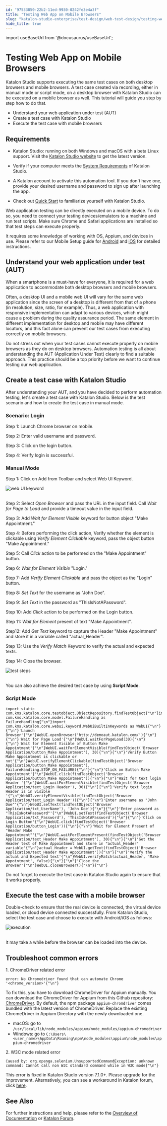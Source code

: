 ```yaml
---
id: "97533850-22b2-11ed-9930-0242fe3e4a3f"
title: "Testing Web App on Mobile Browsers"
slug: "katalon-studio-enterprise/test-design/web-test-design/testing-web-app-on-mobile-browsers"
hide_title: true
---
```

import useBaseUrl from '@docusaurus/useBaseUrl';

    

# <a id="id" class="anchor_top_offset"/><a id="ariaid-title1" class="anchor_top_offset"/>Testing Web App on Mobile Browsers

    
      
<p xmlns="http://www.w3.org/1999/xhtml" className="p">Katalon Studio supports executing the same test cases on both   desktop browsers and mobile browsers. A test case created via   recording, either in manual mode or script mode, on a desktop   browser with Katalon Studio can be executed on a mobile browser as   well. This tutorial will guide you step by step how to do that.</p> 
      
<ul xmlns="http://www.w3.org/1999/xhtml" className="ul">   <li className="li">Understand your web application under test (AUT)</li>   <li className="li">Create a test case with Katalon Studio</li>   <li className="li">Execute the test case with mobile browsers</li> </ul> 
    
  

## <a id="id_1" class="anchor_top_offset"/>Requirements

<ul xmlns="http://www.w3.org/1999/xhtml" className="ul"><li className="li">     <p className="p">Katalon Studio: running on both Windows and macOS with a beta       Linux support. Visit the <a className="xref j-external-link" href="https://www.katalon.com/download" target="_blank">Katalon Studio website</a>       to get the latest version.</p>   </li><li className="li">     <p className="p">Verify if your computer meets the <a className="xref j-external-link" href="http://docs.katalon.com/display/KD/System+Requirements" target="_blank">System         Requirements</a> of Katalon Studio.</p>   </li><li className="li">     <p className="p">A Katalon account to activate this automation tool. If you don't       have one, provide your desired username and password to sign up       after launching the app.</p>   </li><li className="li">     <p className="p">Check out <a className="xref j-external-link" href="http:///katalon-studio/tutorials/web/get-started/quick-start/" target="_blank">Quick         Start</a> to familiarize yourself with Katalon Studio.</p>   </li></ul> 
<p xmlns="http://www.w3.org/1999/xhtml" className="p">Web application testing can be directly executed on a mobile   device. To do so, you need to connect your testing   devices/emulators to a machine and run test scripts. Make sure   Chrome and Safari applications are installed so that test steps can   execute properly.</p> 
<p xmlns="http://www.w3.org/1999/xhtml" className="p">It requires some knowledge of working with OS, Appium, and   devices in use. Please refer to our Mobile Setup guide    for <a className="xref" href="/docs/legacy/katalon-studio-enterprise/create-tests-and-projects/configure-test-cases/mobile-testing/android/mobile-android-setup">Android</a> and <a className="xref" href="/docs/legacy/katalon-studio-enterprise/create-tests-and-projects/configure-test-cases/mobile-testing/ios/mobile-ios-setup-real-devices">iOS</a> for  detailed instructions.</p> 
    

## <a id="id_2" class="anchor_top_offset"/>Understand your web application under test (AUT)

    
      
<p xmlns="http://www.w3.org/1999/xhtml" className="p">When a smartphone is a must-have for everyone, it is required   for a web application to accommodate both desktop browsers and   mobile browsers.</p> 
      
<p xmlns="http://www.w3.org/1999/xhtml" className="p">Often, a desktop UI and a mobile web UI will vary for the same   web application since the screen of a desktop is different from   that of a phone (in resolution, size, ratio, for example). Thus, a   web application with responsive implementation can adapt to various   devices, which might cause a problem during the quality assurance   period. The same element in different implementation for desktop   and mobile may have different locators, and this fact alone can   prevent our test cases from executing correctly on mobile   browsers.</p> 
      
<p xmlns="http://www.w3.org/1999/xhtml" className="p">Do not stress out when your test cases cannot execute properly   on mobile browsers as they do on desktop browsers. Automation   testing is all about understanding the AUT (Application Under Test)   clearly to find a suitable approach. This practice should be a top   priority before we want to continue testing our web   application.</p> 
    
  
    

## <a id="id_3" class="anchor_top_offset"/>Create a test case with Katalon Studio

    
      
<p xmlns="http://www.w3.org/1999/xhtml" className="p">After understanding your AUT, and you have decided to perform   automation testing, let's create a test case with Katalon Studio.   Below is the test scenario and how to create the test case in   manual mode.</p> 
    
              
      

### <a id="id_4" class="anchor_top_offset"/>Scenario: Login

      
        
<p xmlns="http://www.w3.org/1999/xhtml" className="p">Step 1: Launch Chrome browser on mobile.</p> 
        
<p xmlns="http://www.w3.org/1999/xhtml" className="p">Step 2: Enter valid username and password.</p> 
        
<p xmlns="http://www.w3.org/1999/xhtml" className="p">Step 3: Click on the login button.</p> 
        
<p xmlns="http://www.w3.org/1999/xhtml" className="p">Step 4: Verify login is successful.</p> 
      
    

### <a id="id_5" class="anchor_top_offset"/>Manual Mode

<p xmlns="http://www.w3.org/1999/xhtml" className="p">Step 1: Click on Add from Toolbar and select Web UI Keyword.</p> 
<p xmlns="http://www.w3.org/1999/xhtml" className="p">   <img className="image" src={useBaseUrl("https://github.com/katalon-studio/docs-images/raw/master/katalon-studio/tutorials/running_application_mobile_browsers/web-ui-keyword.png")} width={250} alt="web UI keyword" /><br /><br /> </p> 
<p xmlns="http://www.w3.org/1999/xhtml" className="p">Step 2: Select <em className="ph i">Open Browser</em> and pass the URL in the   input field. Call <em className="ph i">Wait for Page to Load</em> and provide a   timeout value in the input field.</p> 
<p xmlns="http://www.w3.org/1999/xhtml" className="p">Step 3: Add <em className="ph i">Wait for Element Visible</em> keyword for button   object "Make Appointment."</p> 
<p xmlns="http://www.w3.org/1999/xhtml" className="p">Step 4: Before performing the click action, Verify whether the   element is clickable using <em className="ph i">Verify Element Clickable</em>   keyword, pass the object button "Make Appointment."</p> 
<p xmlns="http://www.w3.org/1999/xhtml" className="p">Step 5: Call <em className="ph i">Click</em> action to be performed on the "Make   Appointment" button.</p> 
<p xmlns="http://www.w3.org/1999/xhtml" className="p">Step 6: <em className="ph i">Wait for Element Visible</em> "Login."</p> 
<p xmlns="http://www.w3.org/1999/xhtml" className="p">Step 7: Add <em className="ph i">Verify Element Clickable</em> and pass the   object as the "Login" button.</p> 
<p xmlns="http://www.w3.org/1999/xhtml" className="p">Step 8: <em className="ph i">Set Text</em> for the username as "John Doe".</p> 
<p xmlns="http://www.w3.org/1999/xhtml" className="p">Step 9:  <em className="ph i">Set Text</em> in the password as   "ThisIsNotAPassword".</p> 
<p xmlns="http://www.w3.org/1999/xhtml" className="p">Step 10: Add <em className="ph i">Click</em> action to be performed on the Login   button.</p> 
<p xmlns="http://www.w3.org/1999/xhtml" className="p">Step 11: <em className="ph i">Wait for Element</em> present of text "Make   Appointment".</p> 
<p xmlns="http://www.w3.org/1999/xhtml" className="p">Step12: Add <em className="ph i">Get Text</em> keyword to capture the Header   "Make Appointment" and store it in a variable called   "actual_Header".</p> 
<p xmlns="http://www.w3.org/1999/xhtml" className="p">Step 13: Use the <em className="ph i">Verify Match</em> Keyword to verify the   actual and expected texts.</p> 
<p xmlns="http://www.w3.org/1999/xhtml" className="p">Step 14: Close the browser.</p> 
<p xmlns="http://www.w3.org/1999/xhtml" className="p">   <img className="image" src={useBaseUrl("https://github.com/katalon-studio/docs-images/raw/master/katalon-studio/tutorials/running_application_mobile_browsers/830-test-steps.png")} width={850} alt="test steps" /><br /><br /> </p> 
<p xmlns="http://www.w3.org/1999/xhtml" className="p">You can also achieve the desired test case by using   <strong className="ph b">Script Mode</strong>.</p> 
      

### <a id="id_6" class="anchor_top_offset"/>Script Mode

      
                  
<pre xmlns="http://www.w3.org/1999/xhtml" className="pre codeblock"><code>import static com.kms.katalon.core.testobject.ObjectRepository.findTestObject{"\n"}import com.kms.katalon.core.model.FailureHandling as FailureHandling{"\n"}import com.kms.katalon.core.webui.keyword.WebUiBuiltInKeywords as WebUI{"\n"}{"\n"}'Launch Browser'{"\n"}WebUI.openBrowser('http://demoaut.katalon.com/'){"\n"}{"\n"}'Wait for Page Load'{"\n"}WebUI.waitForPageLoad(30){"\n"}{"\n"}'Wait for Element Visible of Button Make Appointment'{"\n"}WebUI.waitForElementVisible(findTestObject('Browser Application/button_Make Appointment'), 30){"\n"}{"\n"}'Verify Button Make Appointment is clickable or not'{"\n"}WebUI.verifyElementClickable(findTestObject('Browser Application/button_Make Appointment'), FailureHandling.STOP_ON_FAILURE){"\n"}{"\n"}'Click on Button Make Appointment'{"\n"}WebUI.click(findTestObject('Browser Application/button_Make Appointment')){"\n"}{"\n"}'Wait for text login Header '{"\n"}WebUI.waitForElementVisible(findTestObject('Browser Application/text_Login Header'), 30){"\n"}{"\n"}'Verify text login Header is in visible '{"\n"}WebUI.verifyElementVisible(findTestObject('Browser Application/text_Login Header')){"\n"}{"\n"}'Enter username as "John Doe"'{"\n"}WebUI.setText(findTestObject('Browser Application/txt_UserName'), 'John Doe'){"\n"}{"\n"}'Enter password as "ThisIsNotAPassword"'{"\n"}WebUI.setText(findTestObject('Browser Application/txt_Password'), 'ThisIsNotAPassword'){"\n"}{"\n"}'Click on Login Button'{"\n"}WebUI.click(findTestObject('Browser Application/button_Login')){"\n"}{"\n"}'Wait for Element Present of "Header Make Appointment"'{"\n"}WebUI.waitForElementPresent(findTestObject('Browser Application/text_Header Make Appointment'), 30){"\n"}{"\n"}'Get the Header text of Make Appointment and store in "actual_Header" variable'{"\n"}actual_Header = WebUI.getText(findTestObject('Browser Application/text_Header Make Appointment')){"\n"}{"\n"}'Verify the actual and Expected text'{"\n"}WebUI.verifyMatch(actual_Header, 'Make Appointment', false){"\n"}{"\n"}'Close the Browser'{"\n"}WebUI.closeBrowser(){"\n"}{"\n"}</code></pre> 
                
<p xmlns="http://www.w3.org/1999/xhtml" className="p">Do not forget to execute the test case in Katalon Studio again   to ensure that it works properly.</p> 
      
    

## <a id="id_7" class="anchor_top_offset"/>Execute the test case with a mobile browser

<p xmlns="http://www.w3.org/1999/xhtml" className="p">Double-check to ensure that the real device is connected, the   virtual device loaded, or cloud device connected successfully. From   Katalon Studio, select the test case and choose to execute with   Android/iOS as follows:</p> 
<p xmlns="http://www.w3.org/1999/xhtml" className="p">   <img className="image" src={useBaseUrl("https://github.com/katalon-studio/docs-images/raw/master/katalon-studio/tutorials/running_application_mobile_browsers/830-execution.png")} width={850} alt="execution" /><br /><br /> </p> 
<p xmlns="http://www.w3.org/1999/xhtml" className="p">It may take a while before the browser can be loaded into the   device.</p> 

## <a id="id_8" class="anchor_top_offset"/>Troubleshoot common errors

<p xmlns="http://www.w3.org/1999/xhtml" className="p">1. ChromeDriver related error</p> 
<pre xmlns="http://www.w3.org/1999/xhtml" className="pre codeblock"><code>error: No Chromedriver found that can automate Chrome '&lt;chrome_version&gt;'{"\n"}</code></pre> 
<p xmlns="http://www.w3.org/1999/xhtml" className="p">To fix this, you have to download ChromeDriver for Appium manually. You can download the ChromeDriver for Appium from this Github repository: <a className="xref j-external-link" href="https://github.com/appium/appium-chromedriver" target="_blank">ChromeDriver</a>. By default, the npm package <code className="ph codeph">appium-chromdriver</code> comes bundled with the latest version of ChromeDriver.  Replace the existing ChromeDriver in Appium Directory with the newly downloaded one.</p> 
<ul xmlns="http://www.w3.org/1999/xhtml" className="ul"><li className="li">macOS: go to <code className="ph codeph">/usr/local/lib/node_modules/appium/node_modules/appium-chromedriver</code></li><li className="li">Windows: go to <code className="ph codeph">C:\Users\&lt;user_name&gt;\AppData\Roaming\npm\node_modules\appium\node_modules\appium-chromedriver</code></li></ul> 
<p xmlns="http://www.w3.org/1999/xhtml" className="p">2. W3C mode related error</p> 
<pre xmlns="http://www.w3.org/1999/xhtml" className="pre codeblock"><code>Caused by: org.openqa.selenium.UnsupportedCommandException: unknown command: Cannot call non W3C standard command while in W3C mode{"\n"}</code></pre> 
<p xmlns="http://www.w3.org/1999/xhtml" className="p">This error is fixed in Katalon Studio version 7.1.0+. Please upgrade for the improvement. Alternatively, you can see a workaround in Katalon forum, click <a className="xref j-external-link" href="https://forum.katalon.com/t/unable-to-update-chromedriver-on-mac-in-katalon-studio/33958" target="_blank">here</a>. </p> 

## <a id="id_9" class="anchor_top_offset"/>See Also

<p xmlns="http://www.w3.org/1999/xhtml" className="p">For further instructions and help, please refer to the <a className="xref" href="/docs/legacy/katalon-studio-enterprise/welcome-to-katalon-studio">Overview of Documentation</a> or <a className="xref j-external-link" href="https://forum.katalon.com/" target="_blank">Katalon Forum</a>.</p> 
